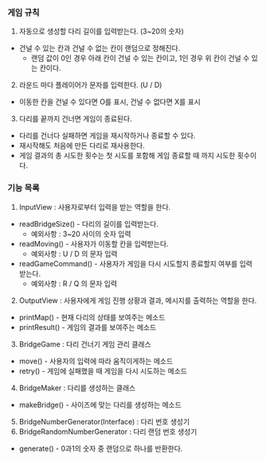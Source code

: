 ### 게임 규칙
1. 자동으로 생성할 다리 길이를 입력받는다. (3~20의 숫자)
- 건널 수 있는 칸과 건널 수 없는 칸이 랜덤으로 정해진다.
  - 랜덤 값이 0인 경우 아래 칸이 건널 수 있는 칸이고, 1인 경우 위 칸이 건널 수 있는 칸이다.
2. 라운드 마다 플레이어가 문자를 입력한다. (U / D)
- 이동한 칸을 건널 수 있다면 O를 표시, 건널 수 없다면 X를 표시
3. 다리를 끝까지 건너면 게임이 종료된다.
- 다리를 건너다 실패하면 게임을 재시작하거나 종료할 수 있다.
- 재시작해도 처음에 만든 다리로 재사용한다.
- 게임 결과의 총 시도한 횟수는 첫 시도를 포함해 게임 종료할 때 까지 시도한 횟수이다.

### 기능 목록
1. InputView : 사용자로부터 입력을 받는 역할을 한다.
- readBridgeSize() - 다리의 길이를 입력받는다.
  - 예외사항 : 3~20 사이의 숫자 입력 
- readMoving() - 사용자가 이동할 칸을 입력받는다.
  - 예외사항 : U / D 의 문자 입력
- readGameCommand() - 사용자가 게임을 다시 시도할지 종료할지 여부를 입력받는다.
  - 예외사항 : R / Q 의 문자 입력 
2. OutputView : 사용자에게 게임 진행 상황과 결과, 메시지를 출력하는 역할을 한다.
- printMap() - 현재 다리의 상태를 보여주는 메소드
- printResult() - 게임의 결과를 보여주는 메소드
3. BridgeGame : 다리 건너기 게임 관리 클래스
- move() - 사용자의 입력에 따라 움직이게하는 메소드
- retry() - 게임에 실패했을 때 게임을 다시 시도하는 메소드
4. BridgeMaker : 다리를 생성하는 클래스
- makeBridge() - 사이즈에 맞는 다리를 생성하는 메소드 
5. BridgeNumberGenerator(Interface) : 다리 번호 생성기
6. BridgeRandomNumberGenerator : 다리 랜덤 번호 생성기
- generate() - 0과1의 숫자 중 랜덤으로 하나를 반환한다.